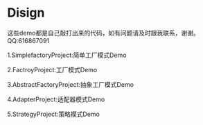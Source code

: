 # Disign

这些demo都是自己敲打出来的代码，如有问题请及时跟我联系，谢谢。QQ:616867091

1.SimplefactoryProject:简单工厂模式Demo

2.FactroyProject:工厂模式Demo

3.AbstractFactoryProject:抽象工厂模式Demo

4.AdapterProject:适配器模式Demo

5.StrategyProject:策略模式Demo